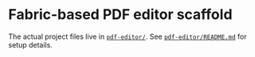 # Fabric-based PDF editor scaffold

The actual project files live in [`pdf-editor/`](pdf-editor/). See [`pdf-editor/README.md`](pdf-editor/README.md) for setup details.
